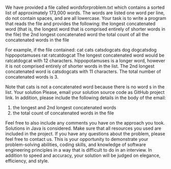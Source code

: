 We have provided a file called wordsforproblem.txt which contains a sorted list of
approximately 173,000 words. The words are listed one word per line, do not contain spaces,
and are all lowercase.
Your task is to write a program that reads the file and provides the following:
the longest concatenated word (that is, the longest word that is comprised entirely of
shorter words in the file)
the 2nd longest concatenated word
the total count of all the concatenated words in the file

For example, if the file contained:
cat
cats
catsdogcats
dog
dogcatsdog
hippopotamuses
rat
ratcatdogcat
The longest concatenated word would be ratcatdogcat with 12 characters. hippopotamuses is
a longer word, however it is not comprised entirely of shorter words in the list.
The 2nd longest
concatenated word is catsdogcats with 11 characters.
The total number of concatenated words is 3.

Note that cats is not a concatenated word because there is no word s in the list.
Your solution
Please, email your solution source code as GitHub project link. In addition, please include the
following details in the body of the email:
1. the longest and 2nd longest concatenated words
2. the total count of concatenated words in the file

Feel free to also include any comments you have on the approach you took. Solutions in Java is
considered. Make sure that all resources you used are included in the project. If you have any
questions about the problem, please feel free to contact us.
This is your opportunity to demonstrate your problem-solving abilities, coding skills, and
knowledge of software engineering principles in a way that is difficult to do in an interview. In
addition to speed and accuracy, your solution will be judged on elegance, efficiency, and style.

